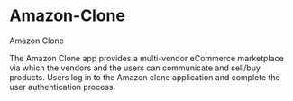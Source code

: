 # Amazon-Clone
Amazon Clone

The Amazon Clone app provides a multi-vendor eCommerce marketplace via which the vendors and the users can communicate and sell/buy products. Users log in to the Amazon clone application and complete the user authentication process.
